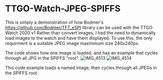 # TTGO-Watch-JPEG-SPIFFS
This is simply a demonstration of how Bodmer's  https://github.com/Bodmer/TFT_eSPI library can be used with the TTGO Watch 2020 v1
Rather than convert images, I had the need to dynamically load images to the watch and have them displayed.
To use this, the only requirment is a suitable JPEG image maximmum size 240x240px.

The code shows how one image is loaded, and has an example that cycles through all JPG in the SPIFFS "root".
![IMG_4513](https://user-images.githubusercontent.com/25142892/126584672-89ed8215-e5ff-4cb3-9e41-525151b05d9b.jpeg)
![IMG_4514](https://user-images.githubusercontent.com/25142892/126584683-005874ab-1653-4eca-85cd-1cc09695afc1.jpeg)

This code example loads a named image, then cycles through all JPEGs in the SPIFFS root.
